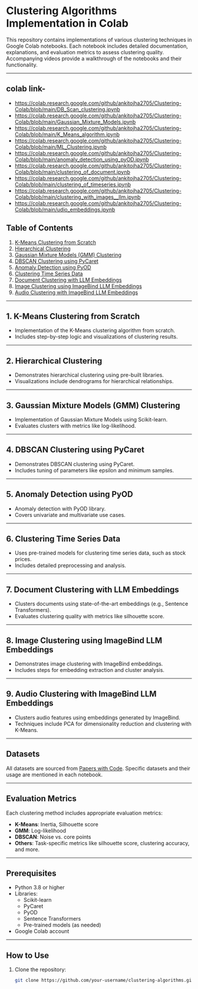 # Clustering Algorithms Implementation in Colab

This repository contains implementations of various clustering techniques in Google Colab notebooks. Each notebook includes detailed documentation, explanations, and evaluation metrics to assess clustering quality. Accompanying videos provide a walkthrough of the notebooks and their functionality.

---
## colab link-
 - https://colab.research.google.com/github/ankitojha2705/Clustering-Colab/blob/main/DB_Scan_clustering.ipynb
 - https://colab.research.google.com/github/ankitojha2705/Clustering-Colab/blob/main/Gaussian_Mixture_Models.ipynb
 - https://colab.research.google.com/github/ankitojha2705/Clustering-Colab/blob/main/K_Means_algorithm.ipynb
 - https://colab.research.google.com/github/ankitojha2705/Clustering-Colab/blob/main/ML_Clustering.ipynb
 - https://colab.research.google.com/github/ankitojha2705/Clustering-Colab/blob/main/anomaly_detection_using_pyOD.ipynb
 - https://colab.research.google.com/github/ankitojha2705/Clustering-Colab/blob/main/clustering_of_document.ipynb
 - https://colab.research.google.com/github/ankitojha2705/Clustering-Colab/blob/main/clustering_of_timeseries.ipynb
 - https://colab.research.google.com/github/ankitojha2705/Clustering-Colab/blob/main/clustering_with_images__llm.ipynb
 - https://colab.research.google.com/github/ankitojha2705/Clustering-Colab/blob/main/udio_embeddings.ipynb
## Table of Contents

1. [K-Means Clustering from Scratch](#1-k-means-clustering-from-scratch)
2. [Hierarchical Clustering](#2-hierarchical-clustering)
3. [Gaussian Mixture Models (GMM) Clustering](#3-gaussian-mixture-models-gmm-clustering)
4. [DBSCAN Clustering using PyCaret](#4-dbscan-clustering-using-pycaret)
5. [Anomaly Detection using PyOD](#5-anomaly-detection-using-pyod)
6. [Clustering Time Series Data](#6-clustering-time-series-data)
7. [Document Clustering with LLM Embeddings](#7-document-clustering-with-llm-embeddings)
8. [Image Clustering using ImageBind LLM Embeddings](#8-image-clustering-using-imagebind-llm-embeddings)
9. [Audio Clustering with ImageBind LLM Embeddings](#9-audio-clustering-with-imagebind-llm-embeddings)

---

## 1. K-Means Clustering from Scratch

- Implementation of the K-Means clustering algorithm from scratch.
- Includes step-by-step logic and visualizations of clustering results.


---

## 2. Hierarchical Clustering

- Demonstrates hierarchical clustering using pre-built libraries.
- Visualizations include dendrograms for hierarchical relationships.


---

## 3. Gaussian Mixture Models (GMM) Clustering

- Implementation of Gaussian Mixture Models using Scikit-learn.
- Evaluates clusters with metrics like log-likelihood.


---

## 4. DBSCAN Clustering using PyCaret

- Demonstrates DBSCAN clustering using PyCaret.
- Includes tuning of parameters like epsilon and minimum samples.

---

## 5. Anomaly Detection using PyOD

- Anomaly detection with PyOD library.
- Covers univariate and multivariate use cases.


---

## 6. Clustering Time Series Data

- Uses pre-trained models for clustering time series data, such as stock prices.
- Includes detailed preprocessing and analysis.


---

## 7. Document Clustering with LLM Embeddings

- Clusters documents using state-of-the-art embeddings (e.g., Sentence Transformers).
- Evaluates clustering quality with metrics like silhouette score.

---

## 8. Image Clustering using ImageBind LLM Embeddings

- Demonstrates image clustering with ImageBind embeddings.
- Includes steps for embedding extraction and cluster analysis.


---

## 9. Audio Clustering with ImageBind LLM Embeddings

- Clusters audio features using embeddings generated by ImageBind.
- Techniques include PCA for dimensionality reduction and clustering with K-Means.


---

## Datasets

All datasets are sourced from [Papers with Code](https://paperswithcode.com/datasets). Specific datasets and their usage are mentioned in each notebook.

---

## Evaluation Metrics

Each clustering method includes appropriate evaluation metrics:
- **K-Means**: Inertia, Silhouette score
- **GMM**: Log-likelihood
- **DBSCAN**: Noise vs. core points
- **Others**: Task-specific metrics like silhouette score, clustering accuracy, and more.

---

## Prerequisites

- Python 3.8 or higher
- Libraries:
  - Scikit-learn
  - PyCaret
  - PyOD
  - Sentence Transformers
  - Pre-trained models (as needed)
- Google Colab account

---

## How to Use

1. Clone the repository:
   ```bash
   git clone https://github.com/your-username/clustering-algorithms.git
